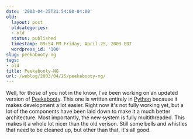 ```yaml
---
date: '2003-04-25T21:54:00-04:00'
old:
  layout: post
  oldcategories:
  - old
  status: published
  timestamp: 09:54 PM Friday, April 25, 2003 EDT
  wordpress_id: '100'
slug: peekabooty-ng
tags:
- old
title: Peekabooty-NG
url: /weblog/2003/04/25/peekabooty-ng/
---
```


Well, for those of you not in the know, I've been working on an updated version of [Peekabooty](http://www.peek-a-booty.org/).  This one is written entirely in [Python](http://www.python.org/) because it makes development a lot easier.  Right now it's not fully working yet, but a lot of the components have been laid down to make it a much better architecture. Most importantly, the new system is fully multithreaded.  This makes it a whole lot nicer than the old verison.  Still some bells and whistles that need to be cleaned up, but other than that, it's all good.
